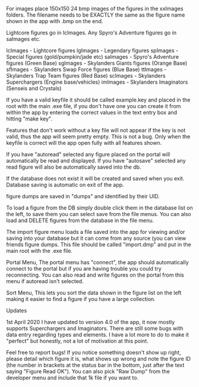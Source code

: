 For images place 150x150 24 bmp images of the figures in the xxImages folders.
The filename needs to be EXACTLY the same as the figure name shown in the app with .bmp on the end.

Lightcore figures go in lcImages. Any Spyro's Adventure figures go in saImages etc.

lcImages - Lightcore figures
lgImages - Legendary figures
spImages - Special figures (gold/pumpkin/jade etc)
saImages - Spyro's Adventure figures (Green Base)
sgImages - Skylanders Giants figures (Orange Base)
sfImages - Skylanders Swap Force figures (Blue Base)
ttImages - Skylanders Trap Team figures (Red Base)
scImages - Skylanders Superchargers (Engine base/vehicles)
imImages - Skylanders Imaginators (Senseis and Crystals)

If you have a valid keyfile it should be called example.key and placed in the root with the main .exe file, if you don't have one you can create it from within the app by entering the correct values in the text entry box and hitting "make key".

Features that don't work without a key file will not appear if the key is not valid, thus the app will seem pretty empty. This is not a bug.
Only when the keyfile is correct will the app open fully with all features shown.

If you have "autoread" selected any figure placed on the portal will automatically be read and displayed.
If you have "autosave" selected any read figure will also be automatically saved into the db.

If the database does not exist it will be created and saved when you exit. Database saving is automatic on exit of the app.

figure dumps are saved in "dumps" and identified by their UID.

To load a figure from the DB simply double click them in the database list on the left, to save them you can select save from the file menus.
You can also load and DELETE figures from the database in the file menu.

The import figure menu loads a file saved into the app for viewing and/or saving into your database but it can come from any source (you can view friends figure dumps. This file should be called "import.dmp" and put in the main root with the .exe file.

Portal Menu,
The portal menu has "connect", the app should automatically connect to the portal but if you are having trouble you could try reconnecting.
You can also read and write figures on the portal from this menu if autoread isn't selected.

Sort Menu,
This lets you sort the data shown in the figure list on the left making it easier to find a figure if you have a large collection.



Updates

1st April 2020
I have updated to version 4.0 of the app, it now mostly supports Superchargers and Imaginators. There are still some bugs with data entry regarding types and elements. I have a lot more to do to make it "perfect" but honestly, not a lot of motivation at this point.

Feel free to report bugs! If you notice something doesn't show up right, please detail which figure it is, what shows up wrong and note the figure ID (the number in brackets at the status bar in the bottom, just after the text saying "Figure Read OK"). You can also pick "Raw Dump" from the developer menu and include that 1k file if you want to.